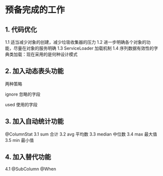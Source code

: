 # 预备完成的工作
## 1. 代码优化

1.1  适当减少对象的创建，减少垃圾收集器的压力
1.2  进一步明确各个对象的功能，尽量在对象的服务明确
1.3  ServiceLoader 加载机制
1.4  序列数据有效性的字典类加载：现在采用的是何种设计模式
 
## 2. 加入动态表头功能
两种策略

ignore  忽略的字段

used  使用的字段

## 3. 加入自动统计功能
@ColumnStat
3.1  sum  合计
3.2  avg  平均数
3.3  median  中位数
3.4  max  最大值
3.5  min  最小值

## 4. 加入替代功能
4.1 @SubColumn  @When